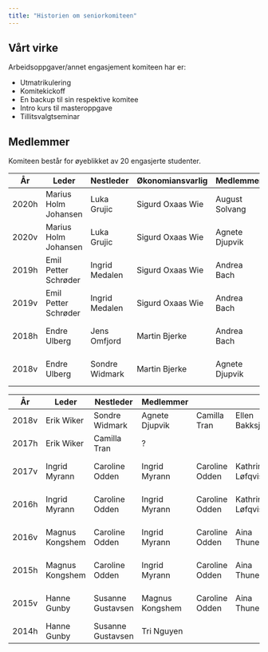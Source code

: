 ```yaml
---
title: "Historien om seniorkomiteen"
---
```


Vårt virke
----------


Arbeidsoppgaver/annet engasjement komiteen har er:  

* Utmatrikulering
* Komitekickoff
* En backup til sin respektive komitee
* Intro kurs til masteroppgave
* Tillitsvalgtseminar


Medlemmer
---------

Komiteen består for øyeblikket av 20 engasjerte studenter.


|År|Leder|Nestleder|Økonomiansvarlig|Medlemmer|||||||||||||||||||||| 
|--------------|------------------|------------------|----------|----------|----------|----------|----------|----------|----------|----------|----------|----------|----------|----------|----------|----------|----------|----------|---------------|---------------|---------------|---------------|---------------|---------------|---------------|
| 2020h         |Marius Holm Johansen|Luka Grujic|Sigurd Oxaas Wie|August Solvang|Birgitte Swensson|Henrik Tobias Liodden|Kaja Sofie Lundgaard|Kasper Maagerø Svendsen|Marius Sjøberg|Sander Lindberg|Vilde Almestad
| 2020v         |Marius Holm Johansen|Luka Grujic|Sigurd Oxaas Wie|Agnete Djupvik|Andrea Bach|Astrid Vik|August Solvang|Birgitte Swensson|Christoffer Almankaas|Edvard Gjessing Bakken|Emil Petter Schrøder |Endre Ulberg|Fredrik Sørmo|Henrik Tobias Liodden|Ingrid Medalen|Jakob Westermoen|Kaja Sofie Lundgaard|Kasper Maagerø Svendsen|Kristoffer Hajem|Marius Aarsnes|Marius Sjøberg|Mathias S. Müller|Ole Anders Stokker|Sander Lindberg|Vilde Almestad
| 2019h         |Emil Petter Schrøder|Ingrid Medalen|Sigurd Oxaas Wie|Andrea Bach|Astrid Vik|Christoffer Almankaas|Edvard Gjessing Bakken|Ellen Bakksjø |Endre Ulberg|Fredrik Sørmo|Henrik Tobias Liodden|Jakob Westermoen|Kristoffer Hajem|Marius Aarsnes|Marius Holm Johansen|Mathias S. Müller|Trine-Lise Helgesen
| 2019v         |Emil Petter Schrøder|Ingrid Medalen|Sigurd Oxaas Wie|Andrea Bach|Carlo Morte|Christoffer Almankaas|Edvard Gjessing Bakken|Edvard Sjøblom|Endre Ulberg|Ellen Bakksjø |Erik Wiker|Henrik Tobias Liodden|Kristoffer Hajem|Trine-Lise Helgesen|Claus Bugge|Rein Holthe-berg|Christoffer Skar Lofsberg|Christian Nyvoll|Jakob Westermoen|Martin Bjerke|Marius Aarsnes|Marius Holm Johansen|
| 2018h         | Endre Ulberg |Jens Omfjord|Martin Bjerke|Andrea Bach|Carlo Morte|Christoffer Almankaas|Edvard Gjessing Bakken|Edvard Sjøblom|Ellen Bakksjø |Emil Petter Schrøder|Erik Wiker|Henrik Tobias Liodden|Ingrid Medalen|Kristoffer Hajem|Trine-Lise Helgesen|Claus Bugge|Rein Holthe-berg|Christoffer Skar Lofsberg|Sigurd Oxaas Wie|Christian Nyvoll|Jakob Westermoen|
| 2018v         | Endre Ulberg | Sondre Widmark |Martin Bjerke |Agnete Djupvik|Camilla Tran|Ellen Bakksjø|Erik Wiker|Hege Borge|Henrik Munkeberg|Kristoffer Hajem|Margit Schjefte|Nils Herde|Sigve Skaugvoll|Trine-Lise Helgesen|         |          |          |          |




| År    | Leder           | Nestleder         | Medlemmer       |                |                  |                      |                     |               |              |              |            |                      |
|-------|-----------------|-------------------|-----------------|----------------|------------------|----------------------|---------------------|---------------|--------------|--------------|------------|----------------------|
| 2018v |Erik Wiker| Sondre Widmark    | Agnete Djupvik   | Camilla Tran | Ellen Bakksjø | Endre Ulberg | Hege Borge | Henrik Munkeberg | Kristoffer Hajem | Margit Schjefte | Nils Herde | Sigve Skaugvoll | Trine-Lise Helgesen|
| 2017h | Erik Wiker | Camilla Tran   |? |  |  | |  |  | |  |  |
| 2017v | Ingrid Myrann | Caroline Odden    | Ingrid Myrann   | Caroline Odden | Kathrine Løfqvist | Per Øyvind Kanestrøm | Marius Thingwall | Sverre Bjørke | Tale Prestmo | Marthe Øynes | Signe Elise Livgard |
| 2016h | Ingrid Myrann | Caroline Odden    | Ingrid Myrann   | Caroline Odden | Kathrine Løfqvist | Per Øyvind Kanestrøm | Marius Thingwall | Sverre Bjørke | Tale Prestmo | Marthe Øynes | Signe Elise Livgard |                      |
| 2016v | Magnus Kongshem | Caroline Odden    | Ingrid Myrann   | Caroline Odden | Aina Thunestveit | Per Øyvind Kanestrøm | Kathrine Steffensen | Sverre Bjørke | Tale Prestmo (permitert) | Marthe Øynes |    Truls Mørk (Permitert)        |                      |
| 2015h | Magnus Kongshem | Caroline Odden    | Ingrid Myrann   | Caroline Odden | Aina Thunestveit | Per Øyvind Kanestrøm | Kathrine Steffensen | Sverre Bjørke | Tale Prestmo | Marthe Øynes |Truls Mørk (Permitert) |                      |
| 2015v | Hanne Gunby     | Susanne Gustavsen | Magnus Kongshem | Caroline Odden | Aina Thunestveit | Per Øyvind Kanestrøm | Kathrine Steffensen | Sverre Bjørke | Tale Prestmo | Marthe Øynes | Truls Mørk | Daniel Sollie Hansen |
| 2014h | Hanne Gunby     | Susanne Gustavsen | Tri Nguyen      |                |                  |                      |                     |               |              |              |            |                      |